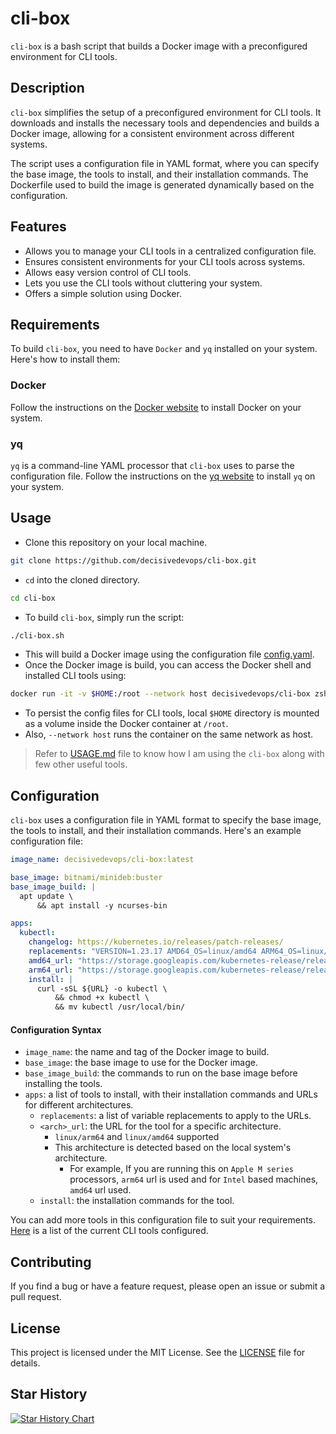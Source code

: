 # cli-box

`cli-box` is a bash script that builds a Docker image with a preconfigured environment for CLI tools.

## Description

`cli-box` simplifies the setup of a preconfigured environment for CLI tools. It downloads and installs the necessary tools and dependencies and builds a Docker image, allowing for a consistent environment across different systems.

The script uses a configuration file in YAML format, where you can specify the base image, the tools to install, and their installation commands. The Dockerfile used to build the image is generated dynamically based on the configuration.

## Features

- Allows you to manage your CLI tools in a centralized configuration file.
- Ensures consistent environments for your CLI tools across systems.
- Allows easy version control of CLI tools.
- Lets you use the CLI tools without cluttering your system.
- Offers a simple solution using Docker.

## Requirements

To build `cli-box`, you need to have `Docker` and `yq` installed on your system. Here's how to install them:
### Docker

Follow the instructions on the [Docker website](https://docs.docker.com/engine/install/) to install Docker on your system.
### yq

`yq` is a command-line YAML processor that `cli-box` uses to parse the configuration file. Follow the instructions on the [yq website](https://github.com/mikefarah/yq#install) to install `yq` on your system.

## Usage
- Clone this repository on your local machine.
```bash
git clone https://github.com/decisivedevops/cli-box.git
```

- `cd` into the cloned directory.
```bash
cd cli-box
```

- To build `cli-box`, simply run the script:
```bash
./cli-box.sh
```
- This will build a Docker image using the configuration file [config.yaml](config.yaml).
- Once the Docker image is build, you can access the Docker shell and installed CLI tools using:

```bash
docker run -it -v $HOME:/root --network host decisivedevops/cli-box zsh
```

- To persist the config files for CLI tools, local `$HOME` directory is mounted as a volume inside the Docker container at `/root`.
- Also, `--network host` runs the container on the same network as host.

> Refer to [USAGE.md](USAGE.md) file to know how I am using the `cli-box` along with few other useful tools.

## Configuration

`cli-box` uses a configuration file in YAML format to specify the base image, the tools to install, and their installation commands. Here's an example configuration file:


```yaml
image_name: decisivedevops/cli-box:latest

base_image: bitnami/minideb:buster
base_image_build: |
  apt update \
      && apt install -y ncurses-bin

apps:
  kubectl:
    changelog: https://kubernetes.io/releases/patch-releases/
    replacements: "VERSION=1.23.17 AMD64_OS=linux/amd64 ARM64_OS=linux/arm64"
    amd64_url: "https://storage.googleapis.com/kubernetes-release/release/v${VERSION}/bin/${AMD64_OS}/kubectl"
    arm64_url: "https://storage.googleapis.com/kubernetes-release/release/v${VERSION}/bin/${ARM64_OS}/kubectl"
    install: |
      curl -sSL ${URL} -o kubectl \
          && chmod +x kubectl \
          && mv kubectl /usr/local/bin/
```
#### Configuration Syntax
- `image_name`: the name and tag of the Docker image to build.
- `base_image`: the base image to use for the Docker image.
- `base_image_build`: the commands to run on the base image before installing the tools.
- `apps`: a list of tools to install, with their installation commands and URLs for different architectures.
	- `replacements`: a list of variable replacements to apply to the URLs.
	- `<arch>_url`: the URL for the tool for a specific architecture.
	  - `linux/arm64` and `linux/amd64` supported
	  - This architecture is detected based on the local system's architecture.
	    - For example, If you are running this on `Apple M series` processors, `arm64` url is used and for `Intel` based machines, `amd64` url used.
	- `install`: the installation commands for the tool.

You can add more tools in this configuration file to suit your requirements. [Here](APPLIST.md) is a list of the current CLI tools configured.

## Contributing

If you find a bug or have a feature request, please open an issue or submit a pull request.
## License

This project is licensed under the MIT License. See the [LICENSE](LICENSE) file for details.

## Star History

[![Star History Chart](https://api.star-history.com/svg?repos=decisivedevops/cli-box&type=Date)](https://star-history.com/#decisivedevops/cli-box&Date)
